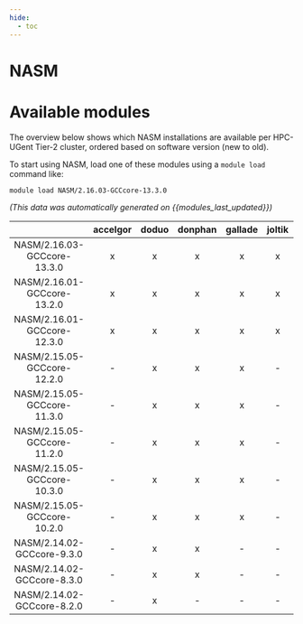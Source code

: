 ```yaml
---
hide:
  - toc
---
```


NASM
====

# Available modules


The overview below shows which NASM installations are available per HPC-UGent Tier-2 cluster, ordered based on software version (new to old).

To start using NASM, load one of these modules using a `module load` command like:

```shell
module load NASM/2.16.03-GCCcore-13.3.0
```

*(This data was automatically generated on {{modules_last_updated}})*  

| |accelgor|doduo|donphan|gallade|joltik|shinx|
| :---: | :---: | :---: | :---: | :---: | :---: | :---: |
|NASM/2.16.03-GCCcore-13.3.0|x|x|x|x|x|x|
|NASM/2.16.01-GCCcore-13.2.0|x|x|x|x|x|x|
|NASM/2.16.01-GCCcore-12.3.0|x|x|x|x|x|x|
|NASM/2.15.05-GCCcore-12.2.0|-|x|x|x|-|x|
|NASM/2.15.05-GCCcore-11.3.0|-|x|x|x|-|x|
|NASM/2.15.05-GCCcore-11.2.0|-|x|x|x|-|-|
|NASM/2.15.05-GCCcore-10.3.0|-|x|x|x|-|-|
|NASM/2.15.05-GCCcore-10.2.0|-|x|x|x|-|-|
|NASM/2.14.02-GCCcore-9.3.0|-|x|x|-|-|-|
|NASM/2.14.02-GCCcore-8.3.0|-|x|x|-|-|-|
|NASM/2.14.02-GCCcore-8.2.0|-|x|-|-|-|-|
